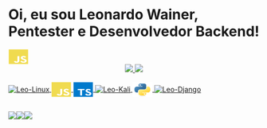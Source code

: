 <div>
  <h1>Oi, eu sou Leonardo Wainer, Pentester e Desenvolvedor Backend!</h1>
  <img align="center" alt="Leo-Js" height="30" width="40" src="https://raw.githubusercontent.com/devicons/devicon/master/icons/javascript/javascript-plain.svg">
</div>

<div align="center">
  <a href="https://github.com/leowainer10">
  <img height="180em" src="https://github-readme-stats.vercel.app/api?username=leowainer10&show_icons=true&theme=dracula&include_all_commits=true&count_private=true"/>               <img height="180em" src="https://github-readme-stats.vercel.app/api/top-langs/?username=leowainer10&layout=compact&langs_count=7&theme=dracula"/>
</div>
  
<div style="display: inline_block"><br>
  
  <img align="center" alt="Leo-Linux" height="30" width="40" src="https://cdn.worldvectorlogo.com/logos/linux-tux-2.svg">
  <img align="center" alt="Leo-Js" height="30" width="40" src="https://raw.githubusercontent.com/devicons/devicon/master/icons/javascript/javascript-plain.svg">
  <img align="center" alt="Leo-Ts" height="30" width="40" src="https://raw.githubusercontent.com/devicons/devicon/master/icons/typescript/typescript-plain.svg">
  <img align="center" alt="Leo-Kali" height="30" width="40" src="https://cdn.freelogovectors.net/svg11/kalilogo-freelogovectors.net.svg">
  <img align="center" alt="Leo-Python" height="30" width="40" src="https://raw.githubusercontent.com/devicons/devicon/master/icons/python/python-original.svg">
  <img align="center" alt="Leo-Django" height="30" width="40" src="https://cdn.jsdelivr.net/gh/devicons/devicon/icons/django/django-original.svg">
  <src="https://media.discordapp.net/attachments/639956127056134178/890373478988013628/Publicacoes_Instagram_1_1.png?width=676&height=676">
</div>
  
  ##
 
<div> 
    
           
  <a href="https://www.instagram.com/leo_wainer10" target="_blank"><img src="https://img.shields.io/badge/-Instagram-%23E4405F?style=for-the-badge&logo=instagram&logoColor=white" target="_blank"></a><a href = "mailto:leowainer.lw@gmail.com"><img src="https://img.shields.io/badge/-Gmail-%23333?style=for-the-badge&logo=gmail&logoColor=white" target="_blank"></a><a href="https://www.linkedin.com/in/leonardo-wainer-/" target="_blank"><img src="https://img.shields.io/badge/-LinkedIn-%230077B5?style=for-the-badge&logo=linkedin&logoColor=white" target="_blank"></a> 
  </div>
  
